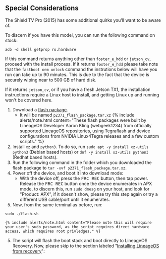 ## Special Considerations
The Shield TV Pro (2015) has some additional quirks you'll want to be aware of.

To discern if you have this model, you can run the following command on stock:
```
adb -d shell getprop ro.hardware
```

If this command returns anything other than `foster_e_hdd` or `jetson_cv`, proceed with the install process. If it returns `foster_e_hdd` please take note that the `fastboot oem unlock` command the instrutions below will have you run can take up to 90 minutes. This is due to the fact that the device is securely wiping near to 500 GB of hard disk.

If it returns `jetson_cv`, or if you have a fresh Jetson TX1, the installation instructions require a Linux host to install, and getting Linux up and running won't be covered here.
1. Download a [flash package](https://www.androidfilehost.com/?w=files&flid=328892).
    * It will be named `p2371_flash_package.tar.xz`
    {% include alerts/note.html content="These flash packages were built by LineageOS Developer Aaron Kling (webgeek1234) from officially supported LineageOS repositories, using Tegraflash and device configurations from NVIDIA Linux4Tegra releases and a few custom scripts." %}
2. Install `xz` and `python3`. To do so, run `sudo apt -y install xz-utils python3` (Debian based hosts) or `dnf -y install xz-utils python3` (Redhat based hosts).
3. Run the following command in the folder which you downloaded the flash package to `tar -xvf p2371_flash_package.tar.xz`.
3. Power off the device, and boot it into download mode:
    * With the device off, press the <kbd>FRC REC</kbd> button, then tap power. Release the <kbd>FRC REC</kbd> button once the device enumerates in APX mode, to discern this, run `sudo dmesg` on your host, and look for "Product: APX", if it doesn't show, please try this step again or try a different USB cable/port until it enumerates.
4. Now, from the same terminal as before, run:
```
sudo ./flash.sh
```
    {% include alerts/note.html content="Please note this will require your user's sudo password, as the script requires direct hardware access, which requires root privledges." %}
5. The script will flash the boot stack and boot directly to LineageOS Recovery. Now, please skip to the section labeled "[Installing LineageOS from recovery](https://wiki.oddsolutions.us/devices/foster/install#installing-lineageos-from-recovery)":
